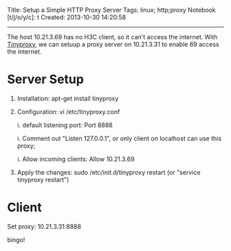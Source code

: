 Title: Setup a Simple HTTP Proxy Server
Tags: linux; http;proxy
Notebook [t/j/o/y/c]: t
Created: 2013-10-30 14:20:58

------

The host 10.21.3.69 has no H3C client, so it can't access the internet.
With [Tinyproxy](https://banu.com/tinyproxy/), we can setuup a proxy server on
10.21.3.31 to enable 69 access the internet.

# Server Setup

1. Installation: apt-get install tinyproxy

1. Configuration: vi /etc/tinyproxy.conf

    i. default listening port: Port 8888

    i. Comment out "Listen 127.0.0.1", or only client on localhost can use this proxy;

    i. Allow incoming clients: Allow 10.21.3.69

1. Apply the changes: sudo /etc/init.d/tinyproxy restart (or "service tinyproxy restart")

# Client

Set proxy: 10.21.3.31:8888

bingo!
